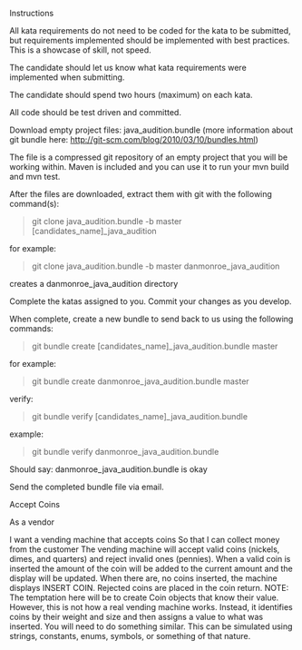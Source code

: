 Instructions

All kata requirements do not need to be coded for the kata to be submitted, but requirements implemented should be implemented with best practices. This is a showcase of skill, not speed. 

The candidate should let us know what kata requirements were implemented when submitting. 

The candidate should spend two hours (maximum) on each kata. 

All code should be test driven and committed.

Download empty project files:
java_audition.bundle
(more information about git bundle here: http://git-scm.com/blog/2010/03/10/bundles.html)

The file is a compressed git repository of an empty project that you will be working within.  Maven is included and you can use it to run your mvn build and mvn test.

After the files are downloaded, extract them with git with the following command(s):

> git clone java_audition.bundle -b master [candidates_name]_java_audition

for example:
> git clone java_audition.bundle -b master danmonroe_java_audition

creates a danmonroe_java_audition directory


Complete the katas assigned to you.  Commit your changes as you develop.


When complete, create a new bundle to send back to us using the following commands:
> git bundle create [candidates_name]_java_audition.bundle master

for example:
> git bundle create danmonroe_java_audition.bundle master

verify:
> git bundle verify [candidates_name]_java_audition.bundle

example:
> git bundle verify danmonroe_java_audition.bundle

Should say: danmonroe_java_audition.bundle is okay

Send the completed bundle file via email.

Accept Coins

As a vendor

I want a vending machine that accepts coins So that I can collect money from the customer
The vending machine will accept valid coins (nickels, dimes, and quarters) and reject invalid ones (pennies). When a valid coin is inserted the amount of the coin will be added to the current amount and the display will be updated. When there are, no coins inserted, the machine displays INSERT COIN. Rejected coins are placed in the coin return.
NOTE: The temptation here will be to create Coin objects that know their value. However, this is not how a real vending machine works. Instead, it identifies coins by their weight and size and then assigns a value to what was inserted. You will need to do something similar. This can be simulated using strings, constants, enums, symbols, or something of that nature.